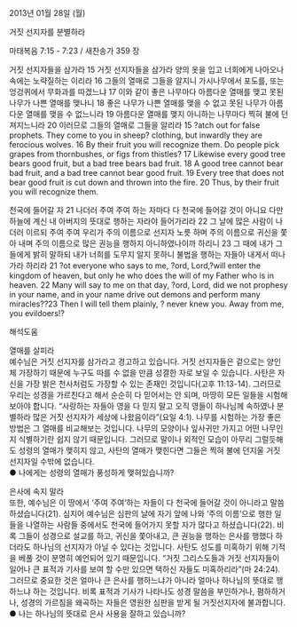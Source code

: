 2013년 01월 28일 (월)

거짓 선지자를 분별하라



마태복음 7:15 - 7:23 / 새찬송가 359 장


거짓 선지자들을 삼가라
15 거짓 선지자들을 삼가라 양의 옷을 입고 너희에게 나아오나 속에는 노략질하는 이리라 16 그들의 열매로 그들을 알지니 가시나무에서 포도를, 또는 엉겅퀴에서 무화과를 따겠느냐 17 이와 같이 좋은 나무마다 아름다운 열매를 맺고 못된 나무가 나쁜 열매를 맺나니 18 좋은 나무가 나쁜 열매를 맺을 수 없고 못된 나무가 아름다운 열매를 맺을 수 없느니라 19 아름다운 열매를 맺지 아니하는 나무마다 찍혀 불에 던져지느니라 20 이러므로 그들의 열매로 그들을 알리라
15 ?atch out for false prophets. They come to you in sheep? clothing, but inwardly they are ferocious wolves. 16 By their fruit you will recognize them. Do people pick grapes from thornbushes, or figs from thistles? 17 Likewise every good tree bears good fruit, but a bad tree bears bad fruit. 18 A good tree cannot bear bad fruit, and a bad tree cannot bear good fruit. 19 Every tree that does not bear good fruit is cut down and thrown into the fire. 20 Thus, by their fruit you will recognize them.   

천국에 들어갈 자
21 나더러 주여 주여 하는 자마다 다 천국에 들어갈 것이 아니요 다만 하늘에 계신 내 아버지의 뜻대로 행하는 자라야 들어가리라 22 그 날에 많은 사람이 나더러 이르되 주여 주여 우리가 주의 이름으로 선지자 노릇 하며 주의 이름으로 귀신을 쫓아 내며 주의 이름으로 많은 권능을 행하지 아니하였나이까 하리니 23 그 때에 내가 그들에게 밝히 말하되 내가 너희를 도무지 알지 못하니 불법을 행하는 자들아 내게서 떠나가라 하리라
21 ?ot everyone who says to me, ?ord, Lord,?will enter the kingdom of heaven, but only he who does the will of my Father who is in heaven. 22 Many will say to me on that day, ?ord, Lord, did we not prophesy in your name, and in your name drive out demons and perform many miracles??23 Then I will tell them plainly, ? never knew you. Away from me, you evildoers!?

해석도움





열매를 살피라  
예수님은 거짓 선지자를 삼가라고 경고하고 있습니다. 거짓 선지자들은 겉으로는 양인 체 가장하기 때문에 누구도 따를 수 없을 만큼 성결한 자로 보일 수 있습니다. 사탄은 자신을 가장 밝은 천사처럼도 가장할 수 있는 존재인 것입니다(고후 11:13-14). 그러므로 우리는 성경을 가르친다고 해서 순순히 다 믿어서는 안 되며, 마땅히 모든 일들을 시험해 보아야 합니다. “사랑하는 자들아 영을 다 믿지 말고 오직 영들이 하나님께 속하였나 분별하라 많은 거짓 선지자가 세상에 나왔음이라”(요일 4:1). 나무를 시험하는 가장 좋은 방법은 그 열매를 비교해보는 것입니다. 나무의 모양이나 잎사귀만 가지고 어떤 나무인지 식별하기란 쉽지 않기 때문입니다. 그러므로 말이나 외적인 모습이 아무리 그럴듯해도 성령의 열매가 맺히지 않고, 사탄의 열매가 맺힌다면 그들은 찍혀 불에 던지울 거짓 선지자일 수밖에 없습니다.  
● 나에게는 성령의 열매가 풍성하게 맺혀있습니까?

은사에 속지 말라  
또한, 예수님은 이 땅에서 ‘주여 주여’하는 자들이 다 천국에 들어갈 것이 아니라고 말씀하셨습니다(21). 심지어 예수님은 심판의 날에 자기 앞에 나와 ‘주의 이름’으로 행한 일들을 나열하는 사람들 중에서도 천국에 들어가지 못할 자가 많다고 하셨습니다(22). 비록 그들이 성경으로 설교를 하고, 귀신을 쫓아내고, 큰 권능을 행하는 은사를 행했다 하더라도 하나님의 선지자가 아닐 수 있다는 것입니다. 사탄도 성도를 미혹하기 위해 기적을 베풀 것이 분명히 예언되어 있기 때문입니다. “거짓 그리스도들과 거짓 선지자들이 일어나 큰 표적과 기사를 보여 할 수만 있으면 택하신 자들도 미혹하리라”(마 24:24). 그러므로 중요한 것은 얼마나 큰 은사를 행하느냐가 아니라 얼마나 하나님의 뜻대로 행하느냐 하는 것입니다. 비록 표적과 기사가 나타나도 성경 말씀을 부인하거나, 폄하하거나, 성경의 가르침을 왜곡하는 자들은 영원한 심판을 받게 될 거짓선지자에 불과합니다.
● 나는 하나님의 뜻대로 은사 사용을 잘하고 있습니까?